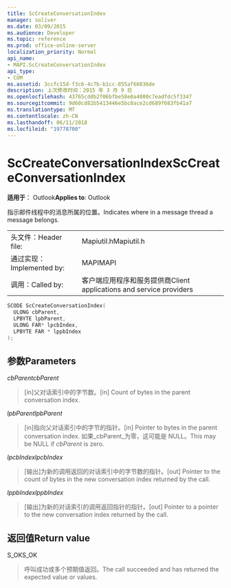 ```yaml
---
title: ScCreateConversationIndex
manager: soliver
ms.date: 03/09/2015
ms.audience: Developer
ms.topic: reference
ms.prod: office-online-server
localization_priority: Normal
api_name:
- MAPI.ScCreateConversationIndex
api_type:
- COM
ms.assetid: 3ccfc15d-f3c6-4c7b-b1cc-855af66036de
description: 上次修改时间：2015 年 3 月 9 日
ms.openlocfilehash: 43765cddb2f06bfbe58e0a4000c7eadfdc5f3347
ms.sourcegitcommit: 9d60cd82b5413446e5bc8ace2cd689f683fb41a7
ms.translationtype: MT
ms.contentlocale: zh-CN
ms.lasthandoff: 06/11/2018
ms.locfileid: "19778700"
---
```

# <a name="sccreateconversationindex"></a><span data-ttu-id="88775-103">ScCreateConversationIndex</span><span class="sxs-lookup"><span data-stu-id="88775-103">ScCreateConversationIndex</span></span>

  
  
<span data-ttu-id="88775-104">**适用于**： Outlook</span><span class="sxs-lookup"><span data-stu-id="88775-104">**Applies to**: Outlook</span></span> 
  
<span data-ttu-id="88775-105">指示邮件线程中的消息所属的位置。</span><span class="sxs-lookup"><span data-stu-id="88775-105">Indicates where in a message thread a message belongs.</span></span> 
  
|||
|:-----|:-----|
|<span data-ttu-id="88775-106">头文件：</span><span class="sxs-lookup"><span data-stu-id="88775-106">Header file:</span></span>  <br/> |<span data-ttu-id="88775-107">Mapiutil.h</span><span class="sxs-lookup"><span data-stu-id="88775-107">Mapiutil.h</span></span>  <br/> |
|<span data-ttu-id="88775-108">通过实现：</span><span class="sxs-lookup"><span data-stu-id="88775-108">Implemented by:</span></span>  <br/> |<span data-ttu-id="88775-109">MAPI</span><span class="sxs-lookup"><span data-stu-id="88775-109">MAPI</span></span>  <br/> |
|<span data-ttu-id="88775-110">调用：</span><span class="sxs-lookup"><span data-stu-id="88775-110">Called by:</span></span>  <br/> |<span data-ttu-id="88775-111">客户端应用程序和服务提供商</span><span class="sxs-lookup"><span data-stu-id="88775-111">Client applications and service providers</span></span>  <br/> |
   
```cpp
SCODE ScCreateConversationIndex(
  ULONG cbParent,
  LPBYTE lpbParent,
  ULONG FAR* lpcbIndex,
  LPBYTE FAR * lppbIndex
);
```

## <a name="parameters"></a><span data-ttu-id="88775-112">参数</span><span class="sxs-lookup"><span data-stu-id="88775-112">Parameters</span></span>

 <span data-ttu-id="88775-113">_cbParent_</span><span class="sxs-lookup"><span data-stu-id="88775-113">_cbParent_</span></span>
  
> <span data-ttu-id="88775-114">[in]父对话索引中的字节数。</span><span class="sxs-lookup"><span data-stu-id="88775-114">[in] Count of bytes in the parent conversation index.</span></span>
    
 <span data-ttu-id="88775-115">_lpbParent_</span><span class="sxs-lookup"><span data-stu-id="88775-115">_lpbParent_</span></span>
  
> <span data-ttu-id="88775-116">[in]指向父对话索引中的字节的指针。</span><span class="sxs-lookup"><span data-stu-id="88775-116">[in] Pointer to bytes in the parent conversation index.</span></span> <span data-ttu-id="88775-117">如果_cbParent_为零，这可能是 NULL。</span><span class="sxs-lookup"><span data-stu-id="88775-117">This may be NULL if  _cbParent_ is zero.</span></span> 
    
 <span data-ttu-id="88775-118">_lpcbIndex_</span><span class="sxs-lookup"><span data-stu-id="88775-118">_lpcbIndex_</span></span>
  
> <span data-ttu-id="88775-119">[输出]为新的调用返回的对话索引中的字节数的指针。</span><span class="sxs-lookup"><span data-stu-id="88775-119">[out] Pointer to the count of bytes in the new conversation index returned by the call.</span></span> 
    
 <span data-ttu-id="88775-120">_lppbIndex_</span><span class="sxs-lookup"><span data-stu-id="88775-120">_lppbIndex_</span></span>
  
> <span data-ttu-id="88775-121">[输出]为新的对话索引的调用返回指针的指针。</span><span class="sxs-lookup"><span data-stu-id="88775-121">[out] Pointer to a pointer to the new conversation index returned by the call.</span></span>
    
## <a name="return-value"></a><span data-ttu-id="88775-122">返回值</span><span class="sxs-lookup"><span data-stu-id="88775-122">Return value</span></span>

<span data-ttu-id="88775-123">S_OK</span><span class="sxs-lookup"><span data-stu-id="88775-123">S_OK</span></span> 
  
> <span data-ttu-id="88775-124">呼叫成功或多个预期值返回。</span><span class="sxs-lookup"><span data-stu-id="88775-124">The call succeeded and has returned the expected value or values.</span></span>
    

